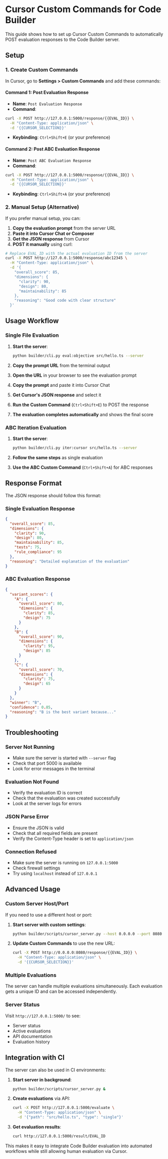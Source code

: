 # Cursor Custom Commands for Code Builder

This guide shows how to set up Cursor Custom Commands to automatically POST evaluation responses to the Code Builder server.

## Setup

### 1. Create Custom Commands

In Cursor, go to **Settings > Custom Commands** and add these commands:

#### Command 1: Post Evaluation Response
- **Name**: `Post Evaluation Response`
- **Command**: 
```bash
curl -X POST http://127.0.0.1:5000/response/{{EVAL_ID}} \
  -H "Content-Type: application/json" \
  -d '{{CURSOR_SELECTION}}'
```
- **Keybinding**: `Ctrl+Shift+E` (or your preference)

#### Command 2: Post ABC Evaluation Response
- **Name**: `Post ABC Evaluation Response`
- **Command**:
```bash
curl -X POST http://127.0.0.1:5000/response/{{EVAL_ID}} \
  -H "Content-Type: application/json" \
  -d '{{CURSOR_SELECTION}}'
```
- **Keybinding**: `Ctrl+Shift+A` (or your preference)

### 2. Manual Setup (Alternative)

If you prefer manual setup, you can:

1. **Copy the evaluation prompt** from the server URL
2. **Paste it into Cursor Chat or Composer**
3. **Get the JSON response** from Cursor
4. **POST it manually** using curl:

```bash
# Replace EVAL_ID with the actual evaluation ID from the server
curl -X POST http://127.0.0.1:5000/response/abc12345 \
  -H "Content-Type: application/json" \
  -d '{
    "overall_score": 85,
    "dimensions": {
      "clarity": 90,
      "design": 80,
      "maintainability": 85
    },
    "reasoning": "Good code with clear structure"
  }'
```

## Usage Workflow

### Single File Evaluation

1. **Start the server**:
   ```bash
   python builder/cli.py eval:objective src/hello.ts --server
   ```

2. **Copy the prompt URL** from the terminal output

3. **Open the URL** in your browser to see the evaluation prompt

4. **Copy the prompt** and paste it into Cursor Chat

5. **Get Cursor's JSON response** and select it

6. **Run the Custom Command** (`Ctrl+Shift+E`) to POST the response

7. **The evaluation completes automatically** and shows the final score

### ABC Iteration Evaluation

1. **Start the server**:
   ```bash
   python builder/cli.py iter:cursor src/hello.ts --server
   ```

2. **Follow the same steps** as single evaluation

3. **Use the ABC Custom Command** (`Ctrl+Shift+A`) for ABC responses

## Response Format

The JSON response should follow this format:

### Single Evaluation Response
```json
{
  "overall_score": 85,
  "dimensions": {
    "clarity": 90,
    "design": 80,
    "maintainability": 85,
    "tests": 75,
    "rule_compliance": 95
  },
  "reasoning": "Detailed explanation of the evaluation"
}
```

### ABC Evaluation Response
```json
{
  "variant_scores": {
    "A": {
      "overall_score": 80,
      "dimensions": {
        "clarity": 85,
        "design": 75
      }
    },
    "B": {
      "overall_score": 90,
      "dimensions": {
        "clarity": 95,
        "design": 85
      }
    },
    "C": {
      "overall_score": 70,
      "dimensions": {
        "clarity": 75,
        "design": 65
      }
    }
  },
  "winner": "B",
  "confidence": 0.85,
  "reasoning": "B is the best variant because..."
}
```

## Troubleshooting

### Server Not Running
- Make sure the server is started with `--server` flag
- Check that port 5000 is available
- Look for error messages in the terminal

### Evaluation Not Found
- Verify the evaluation ID is correct
- Check that the evaluation was created successfully
- Look at the server logs for errors

### JSON Parse Error
- Ensure the JSON is valid
- Check that all required fields are present
- Verify the Content-Type header is set to `application/json`

### Connection Refused
- Make sure the server is running on `127.0.0.1:5000`
- Check firewall settings
- Try using `localhost` instead of `127.0.0.1`

## Advanced Usage

### Custom Server Host/Port
If you need to use a different host or port:

1. **Start server with custom settings**:
   ```bash
   python builder/scripts/cursor_server.py --host 0.0.0.0 --port 8080
   ```

2. **Update Custom Commands** to use the new URL:
   ```bash
   curl -X POST http://0.0.0.0:8080/response/{{EVAL_ID}} \
     -H "Content-Type: application/json" \
     -d '{{CURSOR_SELECTION}}'
   ```

### Multiple Evaluations
The server can handle multiple evaluations simultaneously. Each evaluation gets a unique ID and can be accessed independently.

### Server Status
Visit `http://127.0.0.1:5000/` to see:
- Server status
- Active evaluations
- API documentation
- Evaluation history

## Integration with CI

The server can also be used in CI environments:

1. **Start server in background**:
   ```bash
   python builder/scripts/cursor_server.py &
   ```

2. **Create evaluations** via API:
   ```bash
   curl -X POST http://127.0.0.1:5000/evaluate \
     -H "Content-Type: application/json" \
     -d '{"path": "src/hello.ts", "type": "single"}'
   ```

3. **Get evaluation results**:
   ```bash
   curl http://127.0.0.1:5000/result/EVAL_ID
   ```

This makes it easy to integrate Code Builder evaluation into automated workflows while still allowing human evaluation via Cursor.
